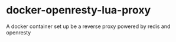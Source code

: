 # docker-openresty-lua-proxy
A docker container set up be a reverse proxy powered by redis and openresty
